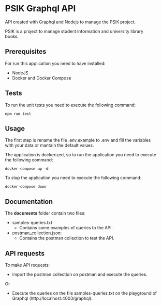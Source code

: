 # PSIK Graphql API

API created with Graphql and Nodejs to manage the PSIK project.

PSIK is a project to manage student information and university library books.


## Prerequisites

For run this application you need to have installed:
- NodeJS
- Docker and Docker Compose

## Tests

To run the unit tests you need to execute the following command:

    npm run test
    
## Usage

The first step is rename the file .env.example to .env and fill the variables with your data or mantain the default values.

The application is dockerized, so to run the application you need to execute the following command:

    docker-compose up -d


To stop the application you need to execute the following command:

    docker-compose down


## Documentation

The **documents** folder contain two files:
- samples-queries.txt 
  - Contains some examples of queries to the API.
- postman_collection.json:
  - Contains the postman collection to test the API.

## API requests

To make API requests:
- Import the postman collection on postman and execute the queries.
  
Or

- Execute the queries on the file samples-queries.txt on the playground of Graphql (http://localhost:4000/graphql).



